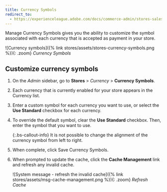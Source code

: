 ```yaml
---
title: Currency Symbols
redirect_to:
  - https://experienceleague.adobe.com/docs/commerce-admin/stores-sales/site-store/currency/currency-configuration.html#step-5%3A-customize-currency-symbols-(optional)
---
```


Manage Currency Symbols gives you the ability to customize the symbol associated with each currency that is accepted as payment in your store.

![Currency symbols]({% link stores/assets/stores-currency-symbols.png %}){: .zoom}
_Currency Symbols_

## Customize currency symbols

1. On the _Admin_ sidebar, go to **Stores** > _Currency_ > **Currency Symbols**.

1. Each currency that is currently enabled for your store appears in the Currency list.

1. Enter a custom symbol for each currency you want to use, or select the **Use Standard** checkbox for each currency.

1. To override the default symbol, clear the **Use Standard** checkbox. Then, enter the symbol that you want to use.

    {:.bs-callout-info}
    It is not possible to change the alignment of the currency symbol from left to right.

1. When complete, click <span class="btn">Save Currency Symbols</span>.

1. When prompted to update the cache, click the **Cache Management** link and refresh any invalid cache.

    ![System message - refresh the invalid cache]({% link stores/assets/msg-cache-management.png %}){: .zoom}
    _Refresh Cache_
